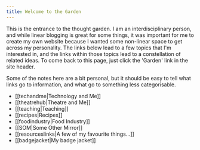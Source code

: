```yaml
---
title: Welcome to the Garden
---
```

This is the entrance to the thought garden. I am an interdisciplinary person, and while linear blogging is great for some things, it was important for me to create my own website because I wanted some non-linear space to get across my personality. The links below lead to a few topics that I'm interested in, and the links within those topics lead to a constellation of related ideas. To come back to this page, just click the 'Garden' link in the site header.

Some of the notes here are a bit personal, but it should be easy to tell what links go to information, and what go to something less categorisable.

- [[techandme|Technology and Me]]
- [[theatrehub|Theatre and Me]]
- [[teaching|Teaching]]
- [[recipes|Recipes]]
- [[foodindustry|Food Industry]]
- [[SOM|Some Other Mirror]]
- [[resourceslinks|A few of my favourite things...]]
- [[badgejacket|My badge jacket]]
